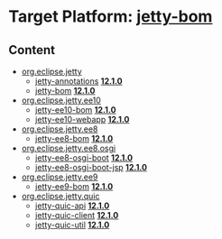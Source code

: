 # Target Platform: [jetty-bom](https://raw.githubusercontent.com/eclipse-orbit/orbit-simrel/main/maven-jetty/tp/other/MavenJettySupplement.target)

## Content
 - [org.eclipse.jetty](https://repo.maven.apache.org/maven2/org/eclipse/jetty/)
    - [jetty-annotations](https://repo.maven.apache.org/maven2/org/eclipse/jetty/jetty-annotations/) **[12.1.0](https://repo.maven.apache.org/maven2/org/eclipse/jetty/jetty-annotations/12.1.0)**
    - [jetty-bom](https://repo.maven.apache.org/maven2/org/eclipse/jetty/jetty-bom/) **[12.1.0](https://repo.maven.apache.org/maven2/org/eclipse/jetty/jetty-bom/12.1.0)**
 - [org.eclipse.jetty.ee10](https://repo.maven.apache.org/maven2/org/eclipse/jetty/ee10/)
    - [jetty-ee10-bom](https://repo.maven.apache.org/maven2/org/eclipse/jetty/ee10/jetty-ee10-bom/) **[12.1.0](https://repo.maven.apache.org/maven2/org/eclipse/jetty/ee10/jetty-ee10-bom/12.1.0)**
    - [jetty-ee10-webapp](https://repo.maven.apache.org/maven2/org/eclipse/jetty/ee10/jetty-ee10-webapp/) **[12.1.0](https://repo.maven.apache.org/maven2/org/eclipse/jetty/ee10/jetty-ee10-webapp/12.1.0)**
 - [org.eclipse.jetty.ee8](https://repo.maven.apache.org/maven2/org/eclipse/jetty/ee8/)
    - [jetty-ee8-bom](https://repo.maven.apache.org/maven2/org/eclipse/jetty/ee8/jetty-ee8-bom/) **[12.1.0](https://repo.maven.apache.org/maven2/org/eclipse/jetty/ee8/jetty-ee8-bom/12.1.0)**
 - [org.eclipse.jetty.ee8.osgi](https://repo.maven.apache.org/maven2/org/eclipse/jetty/ee8/osgi/)
    - [jetty-ee8-osgi-boot](https://repo.maven.apache.org/maven2/org/eclipse/jetty/ee8/osgi/jetty-ee8-osgi-boot/) **[12.1.0](https://repo.maven.apache.org/maven2/org/eclipse/jetty/ee8/osgi/jetty-ee8-osgi-boot/12.1.0)**
    - [jetty-ee8-osgi-boot-jsp](https://repo.maven.apache.org/maven2/org/eclipse/jetty/ee8/osgi/jetty-ee8-osgi-boot-jsp/) **[12.1.0](https://repo.maven.apache.org/maven2/org/eclipse/jetty/ee8/osgi/jetty-ee8-osgi-boot-jsp/12.1.0)**
 - [org.eclipse.jetty.ee9](https://repo.maven.apache.org/maven2/org/eclipse/jetty/ee9/)
    - [jetty-ee9-bom](https://repo.maven.apache.org/maven2/org/eclipse/jetty/ee9/jetty-ee9-bom/) **[12.1.0](https://repo.maven.apache.org/maven2/org/eclipse/jetty/ee9/jetty-ee9-bom/12.1.0)**
 - [org.eclipse.jetty.quic](https://repo.maven.apache.org/maven2/org/eclipse/jetty/quic/)
    - [jetty-quic-api](https://repo.maven.apache.org/maven2/org/eclipse/jetty/quic/jetty-quic-api/) **[12.1.0](https://repo.maven.apache.org/maven2/org/eclipse/jetty/quic/jetty-quic-api/12.1.0)**
    - [jetty-quic-client](https://repo.maven.apache.org/maven2/org/eclipse/jetty/quic/jetty-quic-client/) **[12.1.0](https://repo.maven.apache.org/maven2/org/eclipse/jetty/quic/jetty-quic-client/12.1.0)**
    - [jetty-quic-util](https://repo.maven.apache.org/maven2/org/eclipse/jetty/quic/jetty-quic-util/) **[12.1.0](https://repo.maven.apache.org/maven2/org/eclipse/jetty/quic/jetty-quic-util/12.1.0)**
